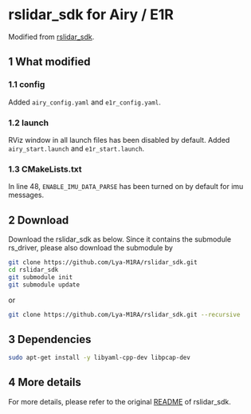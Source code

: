 # rslidar_sdk for Airy / E1R

Modified from [rslidar_sdk](https://github.com/RoboSense-LiDAR/rslidar_sdk).

## 1 What modified
### 1.1 config
Added `airy_config.yaml` and `e1r_config.yaml`.
### 1.2 launch
RViz window in all launch files has been disabled by default.
Added `airy_start.launch` and `e1r_start.launch`.
### 1.3 CMakeLists.txt
In line 48, `ENABLE_IMU_DATA_PARSE` has been turned on by default for imu messages.

## 2 Download
Download the rslidar_sdk as below. Since it contains the submodule rs_driver, please also download the submodule by
```sh
git clone https://github.com/Lya-M1RA/rslidar_sdk.git
cd rslidar_sdk
git submodule init
git submodule update
```
or
```sh
git clone https://github.com/Lya-M1RA/rslidar_sdk.git --recursive
```
## 3 Dependencies
```sh
sudo apt-get install -y libyaml-cpp-dev libpcap-dev
```
## 4 More details
For more details, please refer to the original [README](https://github.com/Lya-M1RA/rslidar_sdk/blob/main/README_EN.md) of rslidar_sdk.